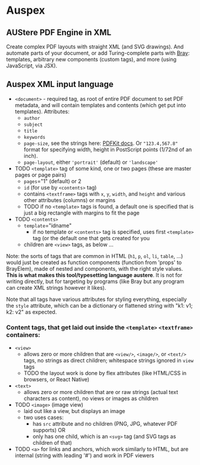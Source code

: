 # Auspex

## AUStere PDF Engine in XML

Create complex PDF layouts with straight XML (and SVG drawings). And automate parts of your document, or add Turing-complete parts with [Bray](https://github.com/jupdike/bray): templates, arbitrary new components (custom tags), and more (using JavaScript, via JSX).

## Auspex XML input language

* `<document>` - required tag, as root of entire PDF document to set PDF metadata, and will contain templates and contents (which get put into templates). Attributes:
  * `author`
  * `subject`
  * `title`
  * `keywords`
  * `page-size`, see the strings here: [PDFKit docs](https://pdfkit.org/docs/paper_sizes.html). Or `"123.4,567.8"` format for specifying width, height in PostScript points (1/72nd of an inch).
  * `page-layout`, either `'portrait'` (default) or `'landscape'`
* TODO `<template>` tag of some kind, one or two pages (these are master pages or page pairs)
  * `pages`="1" (default) or 2
  * `id` (for use by `<contents>` tag)
  * contains `<textframe>` tags with `x`, `y`, `width`, and `height` and various other attributes (columns) or margins
  * TODO if no `<template>` tags is found, a default one is specified that is just a big rectangle with margins to fit the page
* TODO `<contents>`
  * `template`="idname"
    * if no template or `<contents>` tag is specified, uses first `<template>` tag (or the default one that gets created for you
  * children are `<view>` tags, as below ...

Note: the sorts of tags that are common in HTML (`h1`, `p`, `ol`, `li`, `table`, ...) would just be created as function components (function from 'props' to BrayElem), made of nested <view> and <text> components, with the right style values. **This is what makes this tool/typesetting language austere**. It is not for writing directly, but for targeting by programs (like Bray but any program can create XML strings however it likes).

Note that all tags have various attributes for styling everything, especially the `style` attribute, which can be a dictionary or flattened string with "k1: v1; k2: v2" as expected.

### Content tags, that get laid out inside the `<template>` `<textframe>` containers:

* `<view>`
  * allows zero or more children that are `<view/>`, `<image/>`, or `<text/>` tags, no strings as direct children; whitespace strings ignored in `view` tags
  * TODO the layout work is done by flex attributes (like HTML/CSS in browsers, or React Native)
* `<text>`
  * allows zero or more children that are <text/> or raw strings (actual text characters as content), no views or images as children
* TODO `<image>` (image view)
  * laid out like a view, but displays an image
  * two uses cases:
    * has `src` attribute and no children (PNG, JPG, whatever PDF supports) OR
    * only has one child, which is an `<svg>` tag (and SVG tags as children of that)
* TODO `<a>` for links and anchors, which work similarly to HTML, but are internal (string with leading '#') and work in PDF viewers

